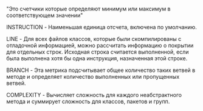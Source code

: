 
"Это счетчики которые определяют минимум или максимум в соответствующем значении"

INSTRUCTION - Наименьшая единица отсчета, включена по умолчанию.

LINE - Для всех файлов классов, которые были скомпилированы с отладочной информацией, можно рассчитать информацию о покрытии для отдельных строк. Исходная строка считается выполненной, если была выполнена хотя бы одна инструкция, назначенная этой строке.

BRANCH -  Эта метрика подсчитывает общее количество таких ветвей в методе и определяет количество выполненных или пропущенных ветвей.

COMPLEXITY - Вычисляет сложность для каждого неабстрактного метода и суммирует сложность для классов, пакетов и групп.
